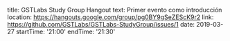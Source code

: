 title: GSTLabs Study Group Hangout
text: Primer evento como introducción
location: https://hangouts.google.com/group/pg0BY9gSeZEScK9r2
link: https://github.com/GSTLabs/GSTLabs-StudyGroup/issues/1
date: 2019-03-27
startTime: '21:00'
endTime: '21:30'
